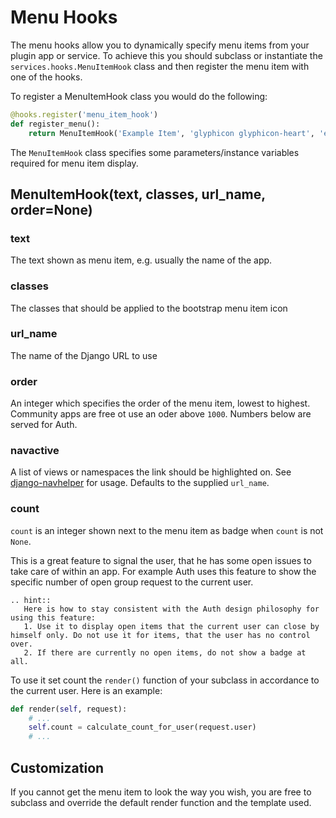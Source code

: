 # Menu Hooks

The menu hooks allow you to dynamically specify menu items from your plugin app or service. To achieve this you should subclass or instantiate the `services.hooks.MenuItemHook` class and then register the menu item with one of the hooks.

To register a MenuItemHook class you would do the following:

```Python
@hooks.register('menu_item_hook')
def register_menu():
    return MenuItemHook('Example Item', 'glyphicon glyphicon-heart', 'example_url_name',150)
```

The `MenuItemHook` class specifies some parameters/instance variables required for menu item display.

## MenuItemHook(text, classes, url_name, order=None)

### text

The text shown as menu item, e.g. usually the name of the app.

### classes

The classes that should be applied to the bootstrap menu item icon

### url_name

The name of the Django URL to use

### order

An integer which specifies the order of the menu item, lowest to highest. Community apps are free ot use an oder above `1000`. Numbers below are served for Auth.

### navactive

A list of views or namespaces the link should be highlighted on. See [django-navhelper](https://github.com/geelweb/django-navhelper#navactive) for usage. Defaults to the supplied `url_name`.

### count

`count` is an integer shown next to the menu item as badge when `count` is not `None`.

This is a great feature to signal the user, that he has some open issues to take care of within an app. For example Auth uses this feature to show the specific number of open group request to the current user.

```eval_rst
.. hint::
   Here is how to stay consistent with the Auth design philosophy for using this feature:
   1. Use it to display open items that the current user can close by himself only. Do not use it for items, that the user has no control over.
   2. If there are currently no open items, do not show a badge at all.
```

To use it set count the `render()` function of your subclass in accordance to the current user. Here is an example:

```Python
def render(self, request):
    # ...
    self.count = calculate_count_for_user(request.user)
    # ...
```

## Customization

If you cannot get the menu item to look the way you wish, you are free to subclass and override the default render function and the template used.
